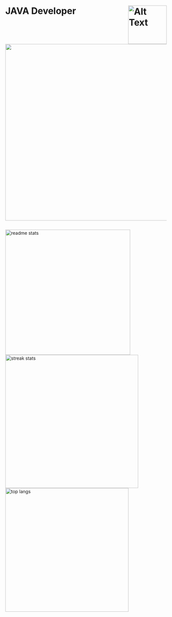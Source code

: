 <h1>

<div align = "left">

<div>
  <img align="right" src="https://github.com/chinaglia77/chinaglia77/assets/156460261/12713383-7ce7-4def-aa0e-443328a974c6" alt="Alt Text" width="120" height="120"/>
</div>
<p>JAVA Developer   <a href="https://skillicons.dev" >
    <img width=550 src="https://skillicons.dev/icons?i=java,py,html,css,vscode,eclipse,mysql,c&perline=8"/>
  </a></p>

</div>
</h1>

 


  



<a href="https://github.com/anuraghazra/github-readme-stats">
 <img width=390 src="https://github-readme-stats-salesp07.vercel.app/api?username=chinaglia77&count_private=true&show_icons=true&theme=react&rank_icon=github&border_radius=10" alt="readme stats" />
</a>
<a href="https://github.com/anuraghazra/convoychat">
<img width=415 src="https://github-readme-streak-stats-salesp07.vercel.app/?user=chinaglia77&count_private=true&theme=react&border_radius=10" alt="streak stats"/>
  
</a>
<img width=385 align="center" src="https://github-readme-stats-salesp07.vercel.app/api/top-langs/?username=chinaglia77&hide=HTML&langs_count=8&layout=compact&theme=react&border_radius=10&size_weight=0.5&count_weight=0.5&exclude_repo=github-readme-stats" alt="top langs" />


